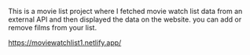 This is a movie list project where I fetched movie watch list data from an external API and then displayed the data on the website. you can add or remove films from your list.                                                 
                   
https://moviewatchlist1.netlify.app/      
 
